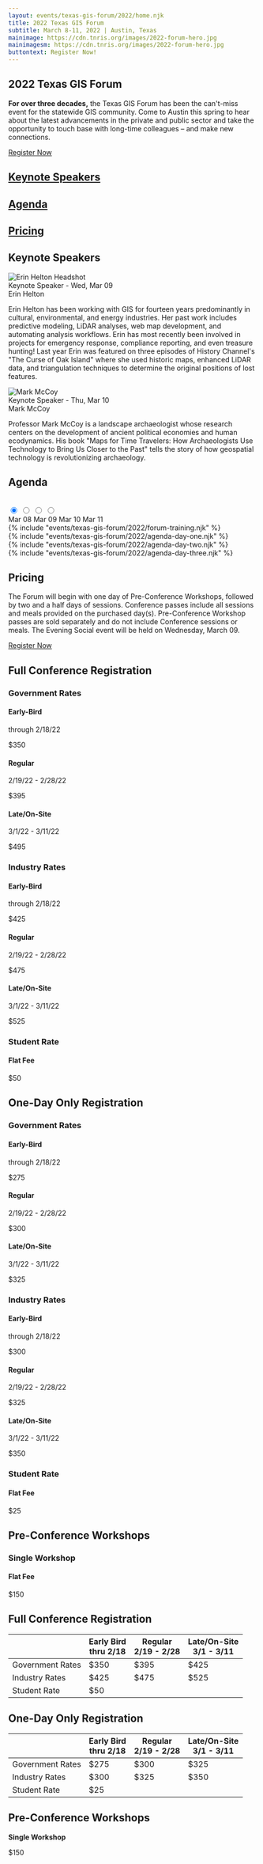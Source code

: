 ```yaml
---
layout: events/texas-gis-forum/2022/home.njk
title: 2022 Texas GIS Forum
subtitle: March 8-11, 2022 | Austin, Texas
mainimage: https://cdn.tnris.org/images/2022-forum-hero.jpg
mainimagesm: https://cdn.tnris.org/images/2022-forum-hero.jpg
buttontext: Register Now!
---
```


<head>
<link rel="preconnect" href="https://fonts.googleapis.com">
<link rel="preconnect" href="https://fonts.gstatic.com" crossorigin>
<link href="https://fonts.googleapis.com/css2?family=DM+Sans:ital,wght@0,400;0,500;0,700;1,400;1,500;1,700&display=swap" rel="stylesheet">
</head>
<section>
  <div class="hero">
   <div class="intro">
      <h1 class="forum-2022-h1">2022 Texas GIS Forum</h1>
      <p class="lead"><strong>For over three decades,</strong> the Texas GIS Forum has been the can't-miss event for the statewide GIS community. Come to Austin this spring to hear about  the  latest advancements in the private and public sector and take the opportunity to touch  base  with long-time colleagues – and make new connections.</p>
   </div>

   <div class="intro-cta">
      <a class="button primary" 
        href="https://events.eply.com/2022TXGISForumRegistration">
        Register Now</a>
    </div>
  </div>

  <div class="forum-2022-content-wrapper">
    <a href="#keynote-speakers"><div class="forum-2022-content keynote-content">
      <h2 class="forum-2022-h2">Keynote Speakers</h1>
    </div></a>
    <a href="#agenda"><div class="forum-2022-content agenda-content">
      <h2 class="forum-2022-h2">Agenda</h1>
    </div></a>
    <a href="#pricing"><div class="forum-2022-content pricing-content">
    <h2 class="forum-2022-h2">Pricing</h1>
  </div></a>
</section>
<section id="keynote-speakers">
  <h1 class="forum-2022-h1">Keynote Speakers</h1>
  <div class="horizontal card">
    <img class="card__img" src="https://cdn.tnris.org/images/erin-helton_headshot.jpg" alt="Erin Helton Headshot"class="card__image">
    <div class="card__content">
      <div class="card__type">Keynote Speaker - Wed, Mar 09</div>
      <div class="card__title">
        Erin Helton
      </div>
      <div class="card__excerpt">
        <p>Erin Helton has been working with GIS for fourteen years predominantly in cultural, environmental, and energy industries. Her past work includes predictive modeling, LiDAR analyses, web map development, and automating analysis workflows. Erin has most recently been involved in projects for emergency response, compliance reporting, and even treasure hunting! Last year Erin was featured on three episodes of History Channel's "The Curse of Oak Island" where she used historic maps, enhanced LiDAR data, and triangulation techniques to determine the original positions of lost features.</p>
      </div>
    </div>
  </div>
  <div class="horizontal reverse card">
    <img class="card__img" src="https://cdn.tnris.org/images/mark-mccoy_headshot.jpeg" alt="Mark McCoy"class="card__image">
    <div class="card__content">
      <div class="card__type">Keynote Speaker - Thu, Mar 10</div>
      <div class="card__title">
        Mark McCoy
      </div>
      <div class="card__excerpt">
        <p>Professor Mark McCoy is a landscape archaeologist whose research centers on the development of ancient political economies and human ecodynamics. His book "Maps for Time Travelers: How Archaeologists Use Technology to Bring Us Closer to the Past" tells the story of how geospatial technology is revolutionizing archaeology.</p>
      </div>
    </div>
  </div>
</section>

<section id="agenda">
<h1 class="forum-2022-h1">Agenda</h1>
<br>
<div class="tab-wrapper">
  <input class="tab-select" id="one" name="group" type="radio" checked>
  <input class="tab-select" id="two" name="group" type="radio">
  <input class="tab-select" id="three" name="group" type="radio">
  <input class="tab-select" id="four" name="group" type="radio">
  <div class="tabs">
    <label class="tab" id="one-tab" for="one">Mar 08</label>
    <label class="tab" id="two-tab" for="two">Mar 09</label>
    <label class="tab" id="three-tab" for="three">Mar 10</label>
    <label class="tab" id="four-tab" for="four">Mar 11</label>
  </div>
  <div class="panels">
    <div class="panel" id="one-panel">
      {% include "events/texas-gis-forum/2022/forum-training.njk" %}
    </div>
    <div class="panel" id="two-panel">
      {% include "events/texas-gis-forum/2022/agenda-day-one.njk" %}
    </div>
    <div class="panel" id="three-panel">
      {% include "events/texas-gis-forum/2022/agenda-day-two.njk" %}
    </div>
    <div class="panel" id="four-panel">
      {% include "events/texas-gis-forum/2022/agenda-day-three.njk" %}
    </div>
  </div>
</div>

</section>
<section id="pricing" class="pricing-container">
  <h1 class="forum-2022-h1">Pricing</h1>
  <p>The Forum will begin with one day of Pre-Conference Workshops, followed by two and a half days of sessions. Conference passes include all sessions and meals provided on the purchased day(s). Pre-Conference Workshop passes are sold separately and do not include Conference sessions or meals. The Evening Social event will be held on Wednesday, March 09.
  </p>
  <div>
      <a class="button primary" 
      href="https://events.eply.com/2022TXGISForumRegistration">
      Register Now</a>
  </div>
  
  <div class="pricing-list">
    <h2 class="forum-2022-h2">Full Conference Registration</h2>
    <h3 class="forum-2022-h3">Government Rates</h3>
    <div class="pricing-item">
      <div>
        <h4 class="forum-2022-h4">Early-Bird</h4>
        <p>through 2/18/22</p>
      </div>
      <p>$350</p>
    </div>
  <div class="pricing-item">
      <div>
        <h4 class="forum-2022-h4">Regular</h4>
        <p>2/19/22 - 2/28/22</p>
      </div>
      <p>$395</p>
    </div>
    <div class="pricing-item">
      <div>
        <h4 class="forum-2022-h4">Late/On-Site</h4>
        <p>3/1/22 - 3/11/22</p>
      </div>
      <p>$495</p>
    </div>
    <h3 class="forum-2022-h3">Industry Rates</h3>
    <div class="pricing-item">
      <div>
        <h4 class="forum-2022-h4">Early-Bird</h4>
        <p>through 2/18/22</p>
      </div>
      <p>$425</p>
    </div>
    <div class="pricing-item">
      <div>
        <h4 class="forum-2022-h4">Regular</h4>
        <p>2/19/22 - 2/28/22</p>
      </div>
      <p>$475</p>
    </div>
    <div class="pricing-item">
      <div>
        <h4 class="forum-2022-h4">Late/On-Site</h4>
        <p>3/1/22 - 3/11/22</p>
      </div>
      <p>$525</p>
    </div>
    <h3 class="forum-2022-h3">Student Rate</h3>
    <div class="pricing-item">
      <h4 class="forum-2022-h4">Flat Fee</h4>
      <p>$50</p>
    </div>
    <h2 class="forum-2022-h2">One-Day Only Registration</h2>
    <h3 class="forum-2022-h3">Government Rates</h3>
    <div class="pricing-item">
      <div>
        <h4 class="forum-2022-h4">Early-Bird</h4>
        <p>through 2/18/22</p>
      </div>
      <p>$275</p>
    </div>
    <div class="pricing-item">
      <div>
        <h4 class="forum-2022-h4">Regular</h4>
        <p>2/19/22 - 2/28/22</p>
      </div>
      <p>$300</p>
    </div>
  <div class="pricing-item">
      <div>
        <h4 class="forum-2022-h4">Late/On-Site</h4>
        <p>3/1/22 - 3/11/22</p>
      </div>
      <p>$325</p>
    </div>
    <h3 class="forum-2022-h3">Industry Rates</h3>
  <div class="pricing-item">
      <div>
        <h4 class="forum-2022-h4">Early-Bird</h4>
        <p>through 2/18/22</p>
      </div>
      <p>$300</p>
    </div>
    <div class="pricing-item">
      <div>
        <h4 class="forum-2022-h4">Regular</h4>
        <p>2/19/22 - 2/28/22</p>
      </div>
      <p>$325</p>
    </div>
    <div class="pricing-item">
      <div>
        <h4 class="forum-2022-h4">Late/On-Site</h4>
        <p>3/1/22 - 3/11/22</p>
      </div>
      <p>$350</p>
    </div>
    <h3 class="forum-2022-h3">Student Rate</h3>
    <div class="pricing-item">
      <h4 class="forum-2022-h4">Flat Fee</h4>
      <p>$25</p>
    </div>
    <h2 class="forum-2022-h2">Pre-Conference Workshops</h2>
    <h3 class="forum-2022-h3">Single Workshop</h3>
    <div class="pricing-item">
      <h4 class="forum-2022-h4">Flat Fee</h4>
      <p>$150</p>
    </div>
  </div>
  <div aria-hidden="true" class="pricing-table-container">
    <table class="pricing-table">
      <h2 class="forum-2022-h2">Full Conference Registration</h2>
      <thead>
        <tr>
          <th></th>
          <th><strong>Early Bird</strong><br>thru 2/18</th>       
          <th><strong>Regular</strong><br>2/19 - 2/28</th>
          <th><strong>Late/On-Site</strong><br>3/1 - 3/11</th>
        </tr>
      </thead>
      <tbody>
        <tr>
          <td>Government Rates</td>
          <td>$350</td>
          <td>$395</td>
          <td>$425</td>
        </tr>
        <tr>
          <td>Industry Rates</td>
          <td>$425</td>
          <td>$475</td>
          <td>$525</td>
        </tr>
        <tr>
          <td>Student Rate</td>
          <td colspan="3">$50</td>
        </tr>
      </tbody>
    </table>
    <table class="pricing-table">
      <h2 class="forum-2022-h2">One-Day Only Registration</h2>
      <thead>
        <tr>
          <th></th>
          <th><strong>Early Bird</strong><br>thru 2/18</th>       
          <th><strong>Regular</strong><br>2/19 - 2/28</th>
          <th><strong>Late/On-Site</strong><br>3/1 - 3/11</th>
        </tr>
      </thead>
      <tbody>
        <tr>
          <td>Government Rates</td>
          <td>$275</td>
          <td>$300</td>
          <td>$325</td>
        </tr>
        <tr>
          <td>Industry Rates</td>
          <td>$300</td>
          <td>$325</td>
          <td>$350</td>
        </tr>
        <tr>
          <td>Student Rate</td>
          <td colspan="3">$25</td>
        </tr>
      </tbody>
    </table>
  <h2 class="forum-2022-h2">Pre-Conference Workshops</h2>
    <div class="pricing-item">
      <p><strong>Single Workshop</strong></p>
      <p>$150</p>
    </div>
  </div>  
</section>